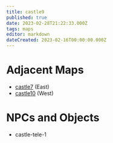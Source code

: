 ```yaml
---
title: castle9
published: true
date: 2023-02-28T21:22:33.000Z
tags: maps
editor: markdown
dateCreated: 2023-02-16T00:00:00.000Z
---
```



# Adjacent Maps
 * [castle7](/maps/castle7) (East)
 * [castle10](/maps/castle10) (West)

# NPCs and Objects
 * castle-tele-1

